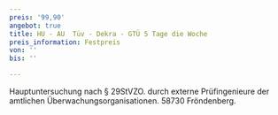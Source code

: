 ```yaml
---
preis: '99,90'
angebot: true
title: HU - AU  Tüv - Dekra - GTÜ 5 Tage die Woche
preis_information: Festpreis
von: ''
bis: ''

---
```

Hauptuntersuchung nach § 29StVZO. durch externe Prüfingenieure der amtlichen Überwachungsorganisationen. 58730 Fröndenberg.